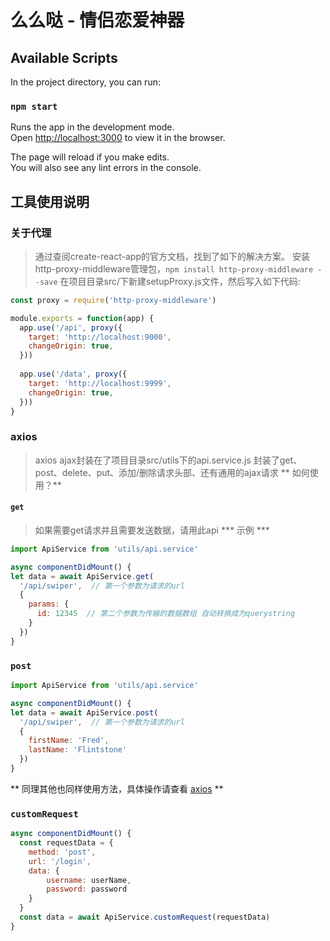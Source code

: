 # 么么哒 - 情侣恋爱神器

## Available Scripts

In the project directory, you can run:

### `npm start`

Runs the app in the development mode.<br>
Open [http://localhost:3000](http://localhost:3000) to view it in the browser.

The page will reload if you make edits.<br>
You will also see any lint errors in the console.

## 工具使用说明
### 关于代理
> 通过查阅create-react-app的官方文档，找到了如下的解决方案。
> 安装http-proxy-middleware管理包，`npm install http-proxy-middleware --save`
> 在项目目录src/下新建setupProxy.js文件，然后写入如下代码:
```js
const proxy = require('http-proxy-middleware')

module.exports = function(app) {
  app.use('/api', proxy({
    target: 'http://localhost:9000',
    changeOrigin: true,
  }))
  
  app.use('/data', proxy({
    target: 'http://localhost:9999',
    changeOrigin: true,
  }))
}
```
### axios 
> axios ajax封装在了项目目录src/utils下的api.service.js
> 封装了get、post、delete、put、添加/删除请求头部、还有通用的ajax请求
** 如何使用？**
#### `get`
> 如果需要get请求并且需要发送数据，请用此api
*** 示例 ***
```js
import ApiService from 'utils/api.service'

async componentDidMount() {
let data = await ApiService.get(
  '/api/swiper',  // 第一个参数为请求的url
  {
    params: {
      id: 12345  // 第二个参数为传输的数据数组 自动转换成为querystring
    }
  })
}
```

### `post`
```js
import ApiService from 'utils/api.service'

async componentDidMount() {
let data = await ApiService.post(
  '/api/swiper',  // 第一个参数为请求的url
  {
    firstName: 'Fred',
    lastName: 'Flintstone'
  })
}
```

** 同理其他也同样使用方法，具体操作请查看 [axios](https://www.npmjs.com/package/axios) **

### `customRequest`
```js
async componentDidMount() {
  const requestData = {
    method: 'post',
    url: '/login',
    data: {
        username: userName,
        password: password
    }
  }
  const data = await ApiService.customRequest(requestData)
}
```